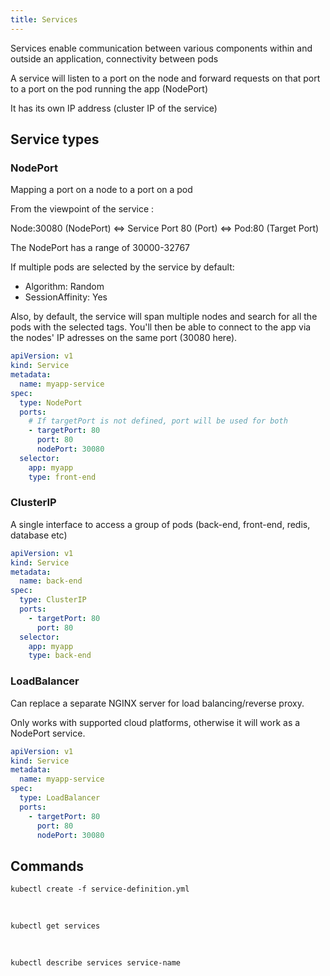 ```yaml
---
title: Services
---
```


Services enable communication between various components within and outside an application, connectivity between pods

A service will listen to a port on the node and forward requests on that port to a port on the pod running the app 
(NodePort)

It has its own IP address (cluster IP of the service)

## Service types

### NodePort

Mapping a port on a node to a port on a pod

From the viewpoint of the service :

Node:30080 (NodePort) <=> Service Port 80 (Port) <=> Pod:80 (Target Port)

The NodePort has a range of 30000-32767

If multiple pods are selected by the service by default:
- Algorithm: Random
- SessionAffinity: Yes

Also, by default, the service will span multiple nodes and search for all the pods with the selected tags. You'll 
then be able to connect to the app via the nodes' IP adresses on the same port (30080 here).


```yaml title="service-definition.yml"
apiVersion: v1
kind: Service
metadata:
  name: myapp-service
spec:
  type: NodePort
  ports:
    # If targetPort is not defined, port will be used for both
    - targetPort: 80
      port: 80
      nodePort: 30080
  selector:
    app: myapp
    type: front-end
```

### ClusterIP

A single interface to access a group of pods (back-end, front-end, redis, database etc)

```yaml title="service-definition.yml"
apiVersion: v1
kind: Service
metadata:
  name: back-end
spec:
  type: ClusterIP
  ports:
    - targetPort: 80
      port: 80
  selector:
    app: myapp
    type: back-end

```

### LoadBalancer

Can replace a separate NGINX server for load balancing/reverse proxy.

Only works with supported cloud platforms, otherwise it will work as a NodePort service.

```yaml title="service-definition.yml"
apiVersion: v1
kind: Service
metadata:
  name: myapp-service
spec:
  type: LoadBalancer
  ports:
    - targetPort: 80
      port: 80
      nodePort: 30080
```

## Commands

```shell title="Create a service"
kubectl create -f service-definition.yml
```

<br/>

```shell title="List services"
kubectl get services
```

<br/>

```shell title="Describe services"
kubectl describe services service-name
```
